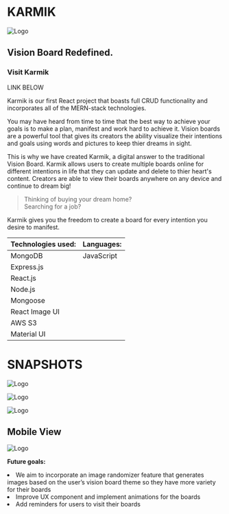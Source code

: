<h1>KARMIK</h1>


![Logo](https://i.imgur.com/dSBMO79.png)


<h2>Vision Board Redefined.</h2>

<h3>Visit Karmik</h3>
LINK BELOW 

Karmik is our first React project that boasts full CRUD functionality and incorporates all of the MERN-stack technologies. 

You may have heard from time to time that the best way to achieve your goals is to make a plan, manifest and work hard to achieve it. Vision boards are a powerful tool that gives its creators the ability visualize their intentions and goals using words and pictures to keep thier dreams in sight. 

This is why we have created Karmik, a digital answer to the traditional Vision Board. Karmik allows users to create multiple boards online for different intentions in life that they can update and delete to thier heart's content. Creators are able to view their boards anywhere on any device and continue to dream big! 

>Thinking of buying your dream home? <br />
>Searching for a job? 

Karmik gives you the freedom to create a board for every intention you desire to manifest.  

**Technologies used:** |    **Languages:**
-----------------------|--------------------
 |     MongoDB        |     JavaScript   |
  |     Express.js      |               |
  |     React.js        |             |
   |    Node.js         |              |     
   |    Mongoose     |                 |  
 |    React Image UI     |                 |  
  |    AWS S3    |                 |  
   |    Material UI     |                 |  



**<h1>SNAPSHOTS</h1>**

![Logo](https://i.imgur.com/IICvEAJ.png)


![Logo](https://i.imgur.com/ZWQejYS.png)


![Logo](https://i.imgur.com/4bbfRJj.png)

**<h2>Mobile View</h2>**

![Logo](https://i.imgur.com/cy5DS6n.png)


**Future goals:**

<li>We aim to incorporate an image randomizer feature that generates images based on the user’s vision board theme so they have more variety for their boards</li>
<li>Improve UX component and implement animations for the boards</li>
<li>Add reminders for users to visit their boards</li>

